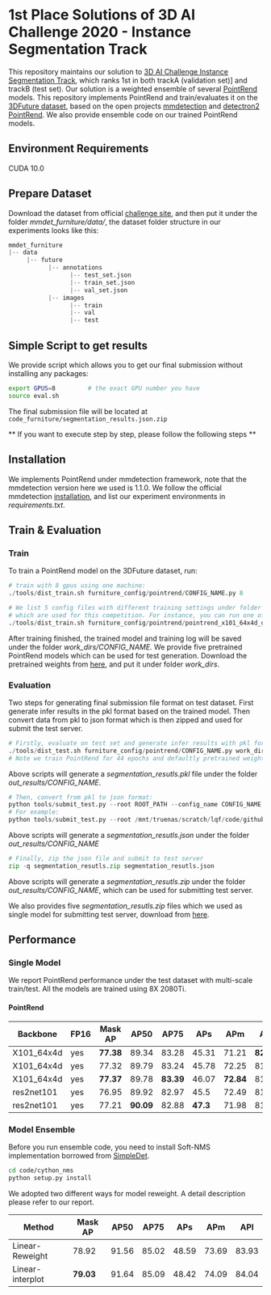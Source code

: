 # 1st Place Solutions of 3D AI Challenge 2020 - Instance Segmentation Track

This repository maintains our solution to [3D AI Challenge Instance Segmentation Track](https://tianchi.aliyun.com/competition/entrance/231787/introduction), which ranks 1st in both trackA (validation set)] and trackB (test set). 
Our solution is a weighted ensemble of several [PointRend](https://openaccess.thecvf.com/content_CVPR_2020/html/Kirillov_PointRend_Image_Segmentation_As_Rendering_CVPR_2020_paper.html) models. This repository implements PointRend and train/evaluates it on the [3DFuture dataset](), 
based on the open projects [mmdetection](https://github.com/open-mmlab/mmdetection/) and [detectron2 PointRend](https://github.com/facebookresearch/detectron2). We also provide ensemble code on our trained PointRend models.

## Environment Requirements

CUDA 10.0

## Prepare Dataset
Download the dataset from official [challenge site](https://tianchi.aliyun.com/competition/entrance/231787/introduction), and then put it under the folder *mmdet_furniture/data/*, 
the dataset folder structure in our experiments looks like this:
```python
mmdet_furniture
|-- data
     |-- future
           |-- annotations
                 |-- test_set.json 
                 |-- train_set.json  
                 |-- val_set.json
           |-- images
                 |-- train
                 |-- val
                 |-- test
```

## Simple Script to get results

We provide script which allows you to get our final submission without installing any packages:

```bash
export GPUS=8         # the exact GPU number you have
source eval.sh
```

The final submission file will be located at `code_furniture/segmentation_results.json.zip`


** If you want to execute step by step, please follow the following steps ** 

## Installation

We implements PointRend under mmdetection framework, note that the mmdetection version here we used is 1.1.0.
We follow the official mmdetection [installation](https://github.com/open-mmlab/mmdetection/blob/master/docs/install.md), and list our experiment environments in *requirements.txt*.

## Train & Evaluation
### Train
To train a PointRend model on the 3DFuture dataset, run:
```python
# train with 8 gpus using one machine:
./tools/dist_train.sh furniture_config/pointrend/CONFIG_NAME.py 8 

# We list 5 config files with different training settings under folder furniture_config/pointrend/, 
# which are used for this competition. For instance, you can run one of the configs like this:
./tools/dist_train.sh furniture_config/pointrend/pointrend_x101_64x4d_dcn_fpn_fp16_p2p6.py 8 
```
After training finished, the trained model and training log will be saved under the folder *work_dirs/CONFIG_NAME.*
We provide five pretrained PointRend models which can be used for test generation. Download the pretrained weights from [here](https://1drv.ms/u/s!AhNcLYzCx6CCjRTxYvDMYc4pKN_g?e=vI4XHs),
and put it under folder *work_dirs*.

### Evaluation
Two steps for generating final submission file format on test dataset.
First generate infer results in the pkl format based on the trained model.
Then convert data from pkl to json format which is then zipped and used for submit the test server. 

```python
# Firstly, evaluate on test set and generate infer results with pkl format:
./tools/dist_test.sh furniture_config/pointrend/CONFIG_NAME.py work_dirs/CONFIG_NAME/epoch_44.pth 8 --out out_results/CONFIG_NAME/segmentation_resutls.pkl
# Note we train PointRend for 44 epochs and defaultly pretrained weights of the last epoch are used for infer.
```
Above scripts will generate a *segmentation_resutls.pkl* file under the folder *out_results/CONFIG_NAME*.

```python
# Then, convert from pkl to json format:
python tools/submit_test.py --root ROOT_PATH --config_name CONFIG_NAME  # ROOT_PATH: absolute file path for project mmdet_furniture 
# For example:
python tools/submit_test.py --root /mnt/truenas/scratch/lqf/code/github/delete_test/3DFuture_ins_seg/mmdet_furniture/ --config_name pointrend_x101_64x4d_dcn_fpn_fp16_p2p6
```
Above scripts will generate a *segmentation_resutls.json* under the folder *out_results/CONFIG_NAME*


```python
# Finally, zip the json file and submit to test server
zip -q segmentation_resutls.zip segmentation_resutls.json
```
Above scripts will generate a *segmentation_resutls.zip* under the folder *out_results/CONFIG_NAME*, which can be used for submitting test server.

We also provides five *segmentation_resutls.zip* files which we used as single model for submitting test server, download from [here]().

## Performance
### Single Model
We report PointRend performance under the test dataset with multi-scale train/test. All the models are trained using 8X 2080Ti.
#### PointRend
Backbone | FP16 | Mask AP | AP50 | AP75 | APs | APm | APl | config| pretrained |
--------- | --------- | ---------- | ---------| ----------| ----------| ---------| -----------| -----------| -----------
X101_64x4d|yes|**77.38**|89.34|83.28|45.31|	71.21|**82.24**|pointrend_x101_64x4d_dcn_fpn_fp16_p2p6|[link]()
X101_64x4d|yes|77.32|89.79|83.24|45.78|	72.25|81.7|pointrend_x101_64x4d_dcn_fpnbfp_fp16_p2p6_lr001|[link]()
X101_64x4d|yes|**77.37**|89.78|**83.39**|46.07|**72.84**|81.68|pointrend_x101_64x4d_dcn_fpnbfp_fp16_p2p6_enrichfeat|[link]()
res2net101|yes|76.95|89.92|82.97|45.5|72.49|81.71|pointrend_res2net101_dcn_fpnbfp2repeat_p2p6_fp16_enrichfeat_largeboxalign|[link]()
res2net101|yes|77.21|**90.09**|82.88|**47.3**|71.98|81.97|pointrend_res2net101_dcn_fpnbfp_fp16_p2p6_enrichfeat|[link]()


### Model Ensemble

Before you run ensemble code, you need to install Soft-NMS implementation borrowed from [SimpleDet](https://github.com/TuSimple/simpledet).
```bash
cd code/cython_nms
python setup.py install
```

We adopted two different ways for model reweight. A detail description please refer to our report.

Method   | Mask AP | AP50 | AP75 | APs | APm | APl |
---------| ------- | -----| -----| ----| ----| ----|
Linear-Reweight | 78.92 | 91.56 | 85.02 | 48.59 | 73.69 | 83.93 |
Linear-interplot | **79.03** | 91.64 | 85.09 | 48.42 | 74.09 | 84.04|

